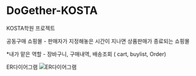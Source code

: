 # DoGether-KOSTA
KOSTA학원 프로젝트

공동구매 쇼핑몰 - 판매자가 지정해놓은 시간이 지나면 상품판매가 종료되는 쇼핑몰


*내가 맡은 역할 - 장바구니, 구매내역, 배송조회   ( cart, buylist, Order) 


ER다이어그램 
![ER다이어그램](https://user-images.githubusercontent.com/117906848/224249484-889c1852-ce6b-44ed-b996-c6b1d8bd47c5.jpg)
